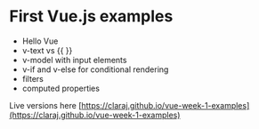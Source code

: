 # First Vue.js examples 

* Hello Vue
* v-text vs {{ }}
* v-model with input elements
* v-if and v-else for conditional rendering
* filters
* computed properties 

Live versions here [https://claraj.github.io/vue-week-1-examples](https://claraj.github.io/vue-week-1-examples)